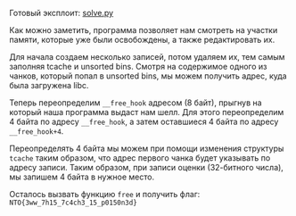 Готовый эксплоит: [solve.py](solve.py)

Как можно заметить, программа позволяет нам смотреть на участки памяти, которые уже были освобождены, а также редактировать их.

Для начала создаем несколько записей, потом удаляем их, тем самым заполняя tcache и unsorted bins. Смотря на содержимое одного из чанков, который попал в unsorted bins, мы можем получить адрес, куда была загружена libc.

Теперь переопределим `__free_hook` адресом (8 байт), прыгнув на который наша программа выдаст нам шелл. Для этого переопределим 4 байта по адресу `__free_hook`, а затем оставшиеся 4 байта по адресу `__free_hook+4`.

Переопределять 4 байта мы можем при помощи изменения структуры `tcache` таким образом, что адрес первого чанка будет указывать по адресу записи. Таким образом, при записи оценки (32-битного числа), мы запишем 4 байта в нужное место.

Осталось вызвать функцию `free` и получить флаг: `NTO{3ww_7h15_7c4ch3_15_p0150n3d}`